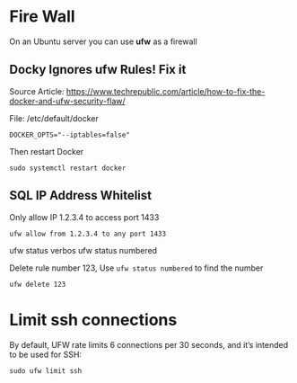 # Fire Wall
On an Ubuntu server you can use **ufw** as a firewall

## Docky Ignores ufw Rules! Fix it
Source Article: https://www.techrepublic.com/article/how-to-fix-the-docker-and-ufw-security-flaw/

File: /etc/default/docker
````
DOCKER_OPTS="--iptables=false"
````

Then restart Docker
````
sudo systemctl restart docker
````

## SQL IP Address Whitelist
Only allow IP 1.2.3.4 to access port 1433
````
ufw allow from 1.2.3.4 to any port 1433
````

ufw status verbos
ufw status numbered

Delete rule number 123, Use `ufw status numbered` to find the number
````
ufw delete 123
````

# Limit ssh connections
By default, UFW rate limits 6 connections per 30 seconds, and it’s intended to be used for SSH: 
````
sudo ufw limit ssh
````